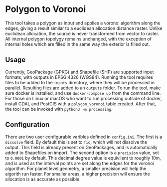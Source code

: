 # Polygon to Voronoi

This tool takes a polygon as input and applies a voronoi algorithm along the edges, giving a result similar to a euclidean allocation distance raster. Unlike euclidean allocation, the source is never transformed from vector to raster. All internal polygon topolygy remains unchanged, with the exception of internal holes which are filled in the same way the exterior is filled out.

## Usage

Currently, GeoPackage (GPKG) and Shapefile (SHP) are supported input formats, with outputs in EPSG:4326 (WGS84). Running the tool requires files to be added to the `inputs` directory, where they will be processed in parallel. Resulting files are added to an `outputs` folder. To run the tool, make sure docker is installed, and use `docker-compose up` from the command line. For those on Linux or macOS who want to run processing outside of docker, install GDAL and PostGIS with a `polygon_voronoi` table created. After that, the tool can be invoked with `python3 -m processing`.

## Configuration

There are two user configurable varibles defined in `config.ini`. The first is a `dissolve` field. By default this is set to `fid`, which will not dissolve the output. This field is already present on GeoPackages, and is automatically added to Shapefiles on import. The second option is a `precision` value, set to `0.0001` by default. This decimal degree value is equivilent to roughly 10m, and is used as the interval points are set along the edges for the voronoi algorithm. For planet level geometry, a smaller precision will help the algorith run faster. For smaller areas, a higher precision will ensure the allocation is as accurate as possible.
